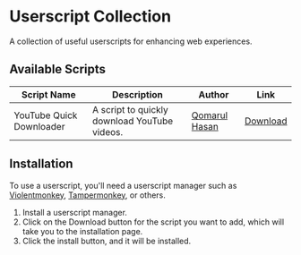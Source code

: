 # Userscript Collection

A collection of useful userscripts for enhancing web experiences.

## Available Scripts

| Script Name               | Description                                    | Author               | Link                                                                 |
|---------------------------|------------------------------------------------|----------------------|----------------------------------------------------------------------|
| YouTube Quick Downloader   | A script to quickly download YouTube videos.   | [Qomarul Hasan](https://github.com/qomarhsn) | [Download](https://github.com/qomarhsn/Userscript-Collection/raw/main/youtube-quick-downloader.user.js) |

## Installation

To use a userscript, you'll need a userscript manager such as [Violentmonkey](https://violentmonkey.github.io), [Tampermonkey](https://www.tampermonkey.net), or others.

1. Install a userscript manager.
2. Click on the Download button for the script you want to add, which will take you to the installation page.
3. Click the install button, and it will be installed.
